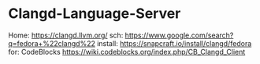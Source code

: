 # Clangd-Language-Server
Home: https://clangd.llvm.org/ sch: https://www.google.com/search?q=fedora+%22clangd%22 install: https://snapcraft.io/install/clangd/fedora for: CodeBlocks https://wiki.codeblocks.org/index.php/CB_Clangd_Client
